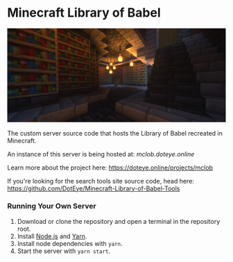 # Minecraft Library of Babel

![screenshot](screenshot.jpg)

The custom server source code that hosts the Library of Babel recreated in Minecraft.

An instance of this server is being hosted at: *mclob.doteye.online*

Learn more about the project here: https://doteye.online/projects/mclob

If you're looking for the search tools site source code, head here: https://github.com/DotEye/Minecraft-Library-of-Babel-Tools

### Running Your Own Server
1. Download or clone the repository and open a terminal in the repository root.
2. Install [Node.js](https://nodejs.org/en) and [Yarn](https://yarnpkg.com).
3. Install node dependencies with `yarn`.
4. Start the server with `yarn start`.
